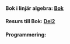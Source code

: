 
#### Bok i linjär algebra: [Bok](cognitrap.github.io/bok.pdf)

#### Resurs till Bok: [Del2](cognitrap.github.io/Del2.pdf)

#### Programmering:
